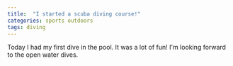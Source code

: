 ```yaml
---
title:  "I started a scuba diving course!"
categories: sports outdoors
tags: diving
---
```


Today I had my first dive in the pool. It was a lot of fun! I'm looking forward to the open water dives. 
